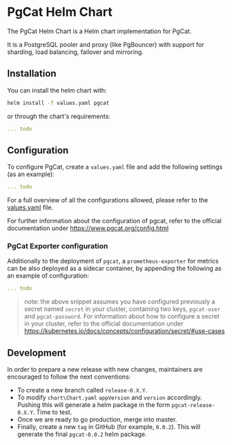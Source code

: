 # PgCat Helm Chart

The PgCat Helm Chart is a Helm chart implementation for PgCat.

It is a PostgreSQL pooler and proxy (like PgBouncer) with support for sharding, load balancing, failover and mirroring.

## Installation

You can install the helm chart with:

```bash
helm install -f values.yaml pgcat
```

or through the chart's requirements:

```yaml
... todo
```

## Configuration

To configure PgCat, create a `values.yaml` file and add the following settings (as an example):

```yaml
... todo
```

For a full overview of all the configurations allowed, please refer to the [values.yaml](./chart/values.yaml) file.

For further information about the configuration of pgcat, refer to the official documentation under <https://www.pgcat.org/config.html>

### PgCat Exporter configuration

Additionally to the deployment of `pgcat`, a `prometheus-exporter` for metrics can be also deployed as a sidecar container, by appending the following as an example of configuration:

```yaml
... todo
```

> note: the above snippet assumes you have configured previously a secret named `secret` in your cluster, containing two keys, `pgcat-user` and `pgcat-password`. For information about how to configure a secret in your cluster, refer to the official documentation under <https://kubernetes.io/docs/concepts/configuration/secret/#use-cases>

## Development

In order to prepare a new release with new changes, maintainers are encouraged to follow the next conventions:

- To create a new branch called `release-0.X.Y`.
- To modify `chart\Chart.yaml` `appVersion` and `version` accordingly. Pushing this will generate a helm package in the form `pgcat-release-0.X.Y`. Time to test.
- Once we are ready to go production, merge into master.
- Finally, create a new `tag` in GitHub (for example, `0.0.2`). This will generate the final `pgcat-0.0.2` helm package.
